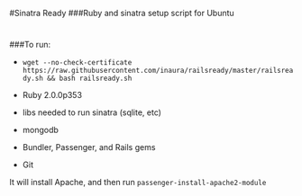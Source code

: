 #Sinatra Ready
###Ruby and sinatra setup script for Ubuntu

#
###To run:

  * `wget --no-check-certificate https://raw.githubusercontent.com/inaura/railsready/master/railsready.sh && bash railsready.sh`



  * Ruby 2.0.0p353 
  * libs needed to run sinatra (sqlite, etc)
  * mongodb
  * Bundler, Passenger, and Rails gems
  * Git


It will install Apache, and then run  `passenger-install-apache2-module`

